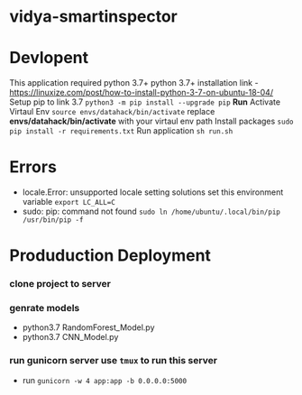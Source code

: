 # vidya-smartinspector

# Devlopent
This application required python 3.7+
python 3.7+ installation link - https://linuxize.com/post/how-to-install-python-3-7-on-ubuntu-18-04/
Setup pip to link 3.7 `python3 -m pip install --upgrade pip`
**Run**
Activate Virtaul Env `source envs/datahack/bin/activate` replace **envs/datahack/bin/activate** with your virtaul env path
Install packages `sudo pip install -r requirements.txt`
Run application `sh run.sh`


# Errors 
* locale.Error: unsupported locale setting
solutions set this environment variable `export LC_ALL=C`
* sudo: pip: command not found
`sudo ln /home/ubuntu/.local/bin/pip /usr/bin/pip -f`

# Produduction Deployment
### clone project to server 
### genrate models 
* python3.7 RandomForest_Model.py
* python3.7 CNN_Model.py
### run gunicorn server use `tmux`  to run this server
* run `gunicorn -w 4 app:app -b 0.0.0.0:5000`